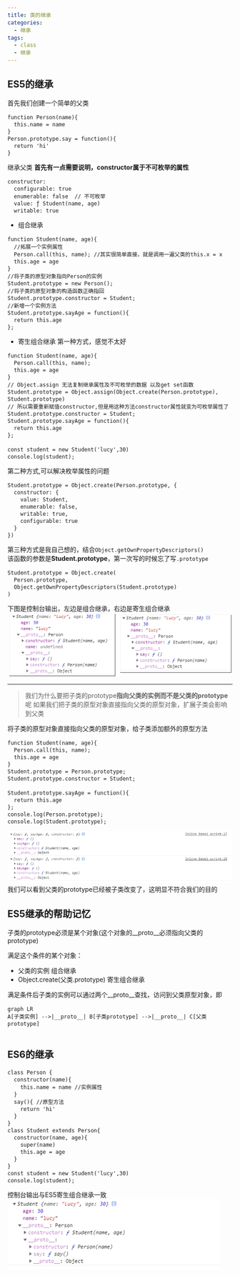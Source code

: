 ```yaml
---
title: 类的继承
categories: 
  - 继承
tags: 
  - class
  - 继承
---
```

## ES5的继承
首先我们创建一个简单的父类
```
function Person(name){
  this.name = name
}
Person.prototype.say = function(){
  return 'hi'
}
```
继承父类
**首先有一点需要说明，constructor属于不可枚举的属性**
```
constructor:
  configurable: true
  enumerable: false  // 不可枚举
  value: ƒ Student(name, age)
  writable: true
```

- 组合继承
```
function Student(name, age){
  //拓展一个实例属性 
  Person.call(this, name); //其实很简单直接，就是调用一遍父类的this.x = x
  this.age = age
}
//将子类的原型对象指向Person的实例
Student.prototype = new Person(); 
//将子类的原型对象的构造函数正确指回
Student.prototype.constructor = Student;
//新增一个实例方法
Student.prototype.sayAge = function(){
  return this.age
};
```
- 寄生组合继承
第一种方式，感觉不太好
```
function Student(name, age){
  Person.call(this, name);
  this.age = age
}
// Object.assign 无法复制继承属性及不可枚举的数据 以及get set函数
Student.prototype = Object.assign(Object.create(Person.prototype), Student.prototype)
// 所以需要重新赋值constructor,但是用这种方法constructor属性就变为可枚举属性了
Student.prototype.constructor = Student;
Student.prototype.sayAge = function(){
  return this.age
};

const student = new Student('lucy',30)
console.log(student);
```
第二种方式,可以解决枚举属性的问题
```
Student.prototype = Object.create(Person.prototype, {
  constructor: {
    value: Student,
    enumerable: false,
    writable: true,
    configurable: true
  } 
}) 
```
第三种方式是我自己想的，结合`Object.getOwnPropertyDescriptors()`  
该函数的参数是**Student.prototype**，第一次写的时候忘了写`.prototype`
```
Student.prototype = Object.create(
  Person.prototype, 
  Object.getOwnPropertyDescriptors(Student.prototype)
) 
```
下图是控制台输出，左边是组合继承，右边是寄生组合继承  
![控制台输出](./继承/bg2.png)  

***  

> 我们为什么要把子类的prototype**指向父类的实例而不是父类的prototype**呢
> 如果我们把子类的原型对象直接指向父类的原型对象，扩展子类会影响到父类  

将子类的原型对象直接指向父类的原型对象，给子类添加额外的原型方法
```
function Student(name, age){
  Person.call(this, name); 
  this.age = age
}
Student.prototype = Person.prototype; 
Student.prototype.constructor = Student;

Student.prototype.sayAge = function(){
  return this.age
};
console.log(Person.prototype);
console.log(Student.prototype);
```
![控制台结果](继承/bg1.png)  
我们可以看到父类的prototype已经被子类改变了，这明显不符合我们的目的

## ES5继承的帮助记忆
子类的prototype必须是某个对象(这个对象的__proto__必须指向父类的prototype)  

满足这个条件的某个对象：
- 父类的实例  组合继承
- Object.create(父类.prototype) 寄生组合继承

满足条件后子类的实例可以通过两个__proto__查找，访问到父类原型对象，即  

```
graph LR
A[子类实例] -->|__proto__| B[子类prototype] -->|__proto__| C[父类prototype]
   
```

## ES6的继承
```
class Person {
  constructor(name){
    this.name = name //实例属性
  }
  say(){ //原型方法
    return 'hi'
  }
}
class Student extends Person{
  constructor(name, age){
    super(name) 
    this.age = age
  }
}
const student = new Student('lucy',30)
console.log(student);
```
控制台输出与ES5寄生组合继承一致
![控制台结果](继承/bg3.png)  